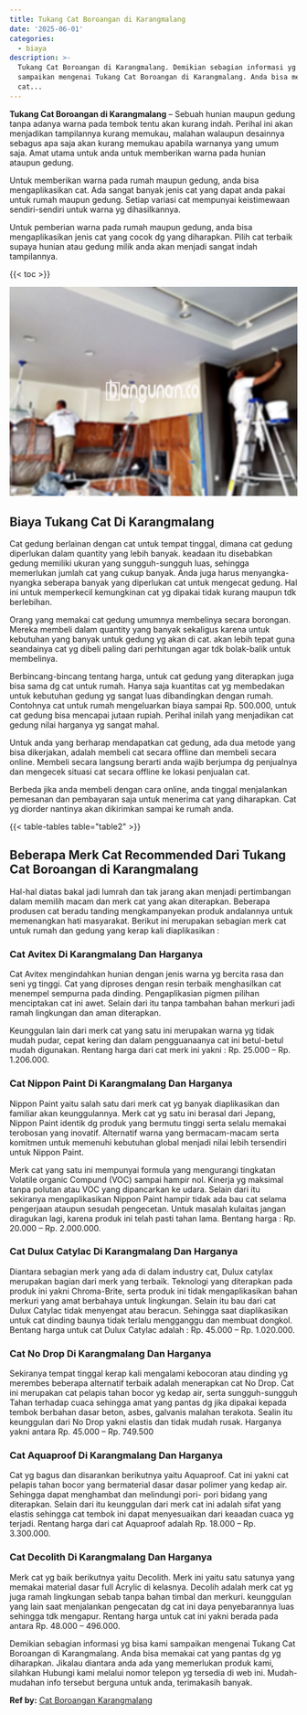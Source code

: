 ```yaml
---
title: Tukang Cat Boroangan di Karangmalang
date: '2025-06-01'
categories:
  - biaya
description: >-
  Tukang Cat Boroangan di Karangmalang. Demikian sebagian informasi yg bisa kami
  sampaikan mengenai Tukang Cat Boroangan di Karangmalang. Anda bisa memakai
  cat...
---
```


**Tukang Cat Boroangan di Karangmalang** – Sebuah hunian maupun gedung tanpa adanya warna pada tembok tentu akan kurang indah. Perihal ini akan menjadikan tampilannya kurang memukau, malahan walaupun desainnya sebagus apa saja akan kurang memukau apabila warnanya yang umum saja. Amat utama untuk anda untuk memberikan warna pada hunian ataupun gedung.

Untuk memberikan warna pada rumah maupun gedung, anda bisa mengaplikasikan cat. Ada sangat banyak jenis cat yang dapat anda pakai untuk rumah maupun gedung. Setiap variasi cat mempunyai keistimewaan sendiri-sendiri untuk warna yg dihasilkannya.

Untuk pemberian warna pada rumah maupun gedung, anda bisa mengaplikasikan jenis cat yang cocok dg yang diharapkan. Pilih cat terbaik supaya hunian atau gedung milik anda akan menjadi sangat indah tampilannya.

{{< toc >}}

![Tukang Cat Boroangan di Karangmalang](/images/jasa-cat-murah27.png)

## Biaya Tukang Cat Di Karangmalang

Cat gedung berlainan dengan cat untuk tempat tinggal, dimana cat gedung diperlukan dalam quantity yang lebih banyak. keadaan itu disebabkan gedung memiliki ukuran yang sungguh-sungguh luas, sehingga memerlukan jumlah cat yang cukup banyak. Anda juga harus menyangka-nyangka seberapa banyak yang diperlukan cat untuk mengecat gedung. Hal ini untuk memperkecil kemungkinan cat yg dipakai tidak kurang maupun tdk berlebihan.

Orang yang memakai cat gedung umumnya membelinya secara borongan. Mereka membeli dalam quantity yang banyak sekaligus karena untuk kebutuhan yang banyak untuk gedung yg akan di cat. akan lebih tepat guna seandainya cat yg dibeli paling dari perhitungan agar tdk bolak-balik untuk membelinya.

Berbincang-bincang tentang harga, untuk cat gedung yang diterapkan juga bisa sama dg cat untuk rumah. Hanya saja kuantitas cat yg membedakan untuk kebutuhan gedung yg sangat luas dibandingkan dengan rumah. Contohnya cat untuk rumah mengeluarkan biaya sampai Rp. 500.000, untuk cat gedung bisa mencapai jutaan rupiah. Perihal inilah yang menjadikan cat gedung nilai harganya yg sangat mahal.

Untuk anda yang berharap mendapatkan cat gedung, ada dua metode yang bisa dikerjakan, adalah membeli cat secara offline dan membeli secara online. Membeli secara langsung berarti anda wajib berjumpa dg penjualnya dan mengecek situasi cat secara offline ke lokasi penjualan cat.

Berbeda jika anda membeli dengan cara online, anda tinggal menjalankan pemesanan dan pembayaran saja untuk menerima cat yang diharapkan. Cat yg diorder nantinya akan dikirimkan sampai ke rumah anda.

{{< table-tables table="table2" >}}

## Beberapa Merk Cat Recommended Dari Tukang Cat Boroangan di Karangmalang

Hal-hal diatas bakal jadi lumrah dan tak jarang akan menjadi pertimbangan dalam memilih macam dan merk cat yang akan diterapkan. Beberapa produsen cat beradu tanding mengkampanyekan produk andalannya untuk memenangkan hati masyarakat. Berikut ini merupakan sebagian merk cat untuk rumah dan gedung yang kerap kali diaplikasikan :

### Cat Avitex Di Karangmalang Dan Harganya

Cat Avitex mengindahkan hunian dengan jenis warna yg bercita rasa dan seni yg tinggi. Cat yang diproses dengan resin terbaik menghasilkan cat menempel sempurna pada dinding. Pengaplikasian pigmen pilihan menciptakan cat ini awet. Selain dari itu tanpa tambahan bahan merkuri jadi ramah lingkungan dan aman diterapkan.

Keunggulan lain dari merk cat yang satu ini merupakan warna yg tidak mudah pudar, cepat kering dan dalam pengguanaanya cat ini betul-betul mudah digunakan. Rentang harga dari cat merk ini yakni : Rp. 25.000 – Rp. 1.206.000.

### Cat Nippon Paint Di Karangmalang Dan Harganya

Nippon Paint yaitu salah satu dari merk cat yg banyak diaplikasikan dan familiar akan keunggulannya. Merk cat yg satu ini berasal dari Jepang, Nippon Paint identik dg produk yang bermutu tinggi serta selalu memakai terobosan yang inovatif. Alternatif warna yang bermacam-macam serta komitmen untuk memenuhi kebutuhan global menjadi nilai lebih tersendiri untuk Nippon Paint.

Merk cat yang satu ini mempunyai formula yang mengurangi tingkatan Volatile organic Compund (VOC) sampai hampir nol. Kinerja yg maksimal tanpa polutan atau VOC yang dipancarkan ke udara. Selain dari itu sekiranya mengaplikasikan Nippon Paint hampir tidak ada bau cat selama pengerjaan ataupun sesudah pengecetan. Untuk masalah kulaitas jangan diragukan lagi, karena produk ini telah pasti tahan lama. Bentang harga : Rp. 20.000 – Rp. 2.000.000.

### Cat Dulux Catylac Di Karangmalang Dan Harganya

Diantara sebagian merk yang ada di dalam industry cat, Dulux catylax merupakan bagian dari merk yang terbaik. Teknologi yang diterapkan pada produk ini yakni Chroma-Brite, serta produk ini tidak mengaplikasikan bahan merkuri yang amat berbahaya untuk lingkungan. Selain itu bau dari cat Dulux Catylac tidak menyengat atau beracun. Sehingga saat diaplikasikan untuk cat dinding baunya tidak terlalu mengganggu dan membuat dongkol. Bentang harga untuk cat Dulux Catylac adalah : Rp. 45.000 – Rp. 1.020.000.

### Cat No Drop Di Karangmalang Dan Harganya

Sekiranya tempat tinggal kerap kali mengalami kebocoran atau dinding yg merembes beberapa alternatif terbaik adalah menerapkan cat No Drop. Cat ini merupakan cat pelapis tahan bocor yg kedap air, serta sungguh-sungguh Tahan terhadap cuaca sehingga amat yang pantas dg jika dipakai kepada tembok berbahan dasar beton, asbes, galvanis malahan terakota. Sealin itu keunggulan dari No Drop yakni elastis dan tidak mudah rusak. Harganya yakni antara Rp. 45.000 – Rp. 749.500

### Cat Aquaproof Di Karangmalang Dan Harganya

Cat yg bagus dan disarankan berikutnya yaitu Aquaproof. Cat ini yakni cat pelapis tahan bocor yang bermaterial dasar dasar polimer yang kedap air. Sehingga dapat menghambat dan melindungi pori- pori bidang yang diterapkan. Selain dari itu keunggulan dari merk cat ini adalah sifat yang elastis sehingga cat tembok ini dapat menyesuaikan dari keaadan cuaca yg terjadi. Rentang harga dari cat Aquaproof adalah Rp. 18.000 – Rp. 3.300.000.

### Cat Decolith Di Karangmalang Dan Harganya

Merk cat yg baik berikutnya yaitu Decolith. Merk ini yaitu satu satunya yang memakai material dasar full Acrylic di kelasnya. Decolih adalah merk cat yg juga ramah lingkungan sebab tanpa bahan timbal dan merkuri. keunggulan yang lain saat menjalankan pengecatan dg cat ini daya penyebarannya luas sehingga tdk mengapur. Rentang harga untuk cat ini yakni berada pada antara Rp. 48.000 – 496.000.

Demikian sebagian informasi yg bisa kami sampaikan mengenai Tukang Cat Boroangan di Karangmalang. Anda bisa memakai cat yang pantas dg yg diharapkan. Jikalau diantara anda ada yang memerlukan produk kami, silahkan Hubungi kami melalui nomor telepon yg tersedia di web ini. Mudah-mudahan info tersebut berguna untuk anda, terimakasih banyak.

**Ref by:** [Cat Boroangan Karangmalang](https://id.wikipedia.org/wiki/Cat)
